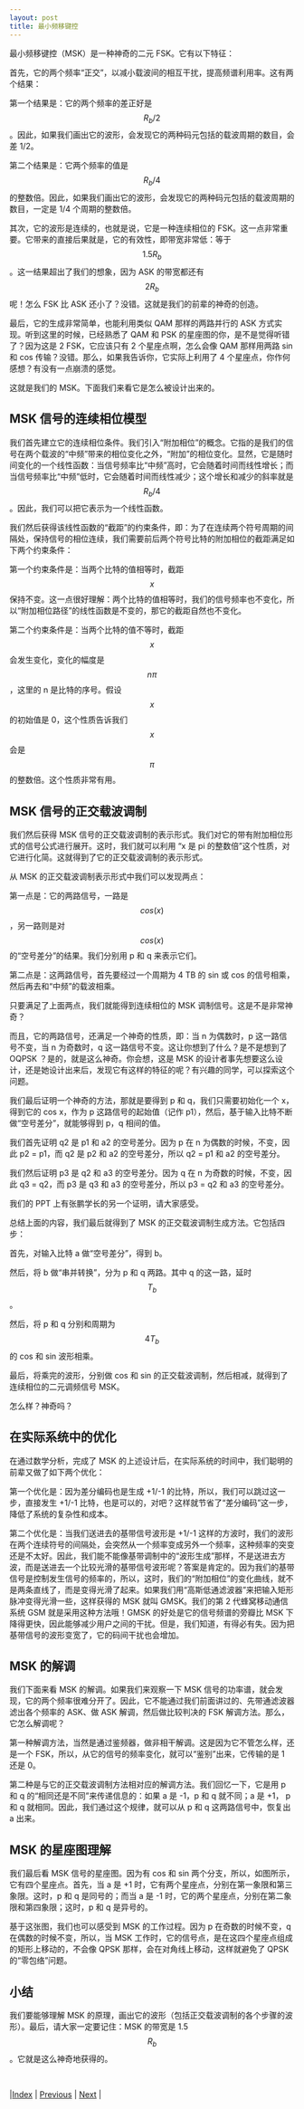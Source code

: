 ```yaml
---
layout: post
title: 最小频移键控
---
```


最小频移键控（MSK）是一种神奇的二元 FSK。它有以下特征：

首先，它的两个频率“正交”，以减小载波间的相互干扰，提高频谱利用率。这有两个结果：

第一个结果是：它的两个频率的差正好是 $$R_b/2$$。因此，如果我们画出它的波形，会发现它的两种码元包括的载波周期的数目，会差 1/2。

第二个结果是：它两个频率的值是 $$R_b/4$$ 的整数倍。因此，如果我们画出它的波形，会发现它的两种码元包括的载波周期的数目，一定是 1/4 个周期的整数倍。

其次，它的波形是连续的，也就是说，它是一种连续相位的 FSK。这一点非常重要。它带来的直接后果就是，它的有效性，即带宽非常低：等于 $$1.5 R_b$$。这一结果超出了我们的想象，因为 ASK 的带宽都还有 $$2 R_b$$ 呢！怎么 FSK 比 ASK 还小了？没错。这就是我们的前辈的神奇的创造。

最后，它的生成非常简单，也能利用类似 QAM 那样的两路并行的 ASK 方式实现。听到这里的时候，已经熟悉了 QAM 和 PSK 的星座图的你，是不是觉得听错了？因为这是 2 FSK，它应该只有 2 个星座点啊，怎么会像 QAM 那样用两路 sin 和 cos 传输？没错。那么，如果我告诉你，它实际上利用了 4 个星座点，你作何感想？有没有一点崩溃的感觉。

这就是我们的 MSK。下面我们来看它是怎么被设计出来的。

## MSK 信号的连续相位模型

我们首先建立它的连续相位条件。我们引入“附加相位”的概念。它指的是我们的信号在两个载波的“中频”带来的相位变化之外，“附加”的相位变化。显然，它是随时间变化的一个线性函数：当信号频率比“中频”高时，它会随着时间而线性增长；而当信号频率比“中频”低时，它会随着时间而线性减少；这个增长和减少的斜率就是 $$R_b/4$$。因此，我们可以把它表示为一个线性函数。

我们然后获得该线性函数的“截距”的约束条件，即：为了在连续两个符号周期的间隔处，保持信号的相位连续，我们需要前后两个符号比特的附加相位的截距满足如下两个约束条件：

第一个约束条件是：当两个比特的值相等时，截距 $$x$$ 保持不变。这一点很好理解：两个比特的值相等时，我们的信号频率也不变化，所以“附加相位路径”的线性函数是不变的，那它的截距自然也不变化。

第二个约束条件是：当两个比特的值不等时，截距 $$x$$ 会发生变化，变化的幅度是 $$n \pi$$，这里的 n 是比特的序号。假设 $$x$$ 的初始值是 0，这个性质告诉我们 $$x$$ 会是 $$\pi$$ 的整数倍。这个性质非常有用。

## MSK 信号的正交载波调制

我们然后获得 MSK 信号的正交载波调制的表示形式。我们对它的带有附加相位形式的信号公式进行展开。这时，我们就可以利用 “x 是 pi 的整数倍”这个性质，对它进行化简。这就得到了它的正交载波调制的表示形式。

从 MSK 的正交载波调制表示形式中我们可以发现两点：

第一点是：它的两路信号，一路是 $$cos(x)$$，另一路则是对 $$ cos(x)$$ 的“空号差分”的结果。我们分别用 p 和 q 来表示它们。

第二点是：这两路信号，首先要经过一个周期为 4 TB 的 sin 或 cos 的信号相乘，然后再去和“中频”的载波相乘。

只要满足了上面两点，我们就能得到连续相位的 MSK 调制信号。这是不是非常神奇？

而且，它的两路信号，还满足一个神奇的性质，即：当 n 为偶数时，p 这一路信号不变，当 n 为奇数时，q 这一路信号不变。这让你想到了什么？是不是想到了 OQPSK ？是的，就是这么神奇。你会想，这是 MSK 的设计者事先想要这么设计，还是她设计出来后，发现它有这样的特征的呢？有兴趣的同学，可以探索这个问题。

我们最后证明一个神奇的方法，那就是要得到 p 和 q，我们只需要初始化一个 x，得到它的 cos x，作为 p 这路信号的起始值（记作 p1），然后，基于输入比特不断做“空号差分”，就能够得到 p，q 相间的值。

我们首先证明 q2 是 p1 和 a2 的空号差分。因为 p 在 n 为偶数的时候，不变，因此 p2 = p1，而 q2 是 p2 和 a2 的空号差分，所以 q2 = p1 和 a2 的空号差分。

我们然后证明 p3 是 q2 和 a3 的空号差分。因为 q 在 n 为奇数的时候，不变，因此 q3 = q2，而 p3 是 q3 和 a3 的空号差分，所以 p3 = q2 和 a3 的空号差分。

我们的 PPT 上有张鹏学长的另一个证明，请大家感受。

总结上面的内容，我们最后就得到了 MSK 的正交载波调制生成方法。它包括四步：

首先，对输入比特 a 做“空号差分”，得到 b。

然后，将 b 做“串并转换”，分为 p 和 q 两路。其中 q 的这一路，延时 $$T_b$$。

然后，将 p 和 q 分别和周期为 $$4 T_b$$ 的 cos 和 sin 波形相乘。

最后，将乘完的波形，分别做 cos 和 sin 的正交载波调制，然后相减，就得到了连续相位的二元调频信号 MSK。

怎么样？神奇吗？

## 在实际系统中的优化

在通过数学分析，完成了 MSK 的上述设计后，在实际系统的时间中，我们聪明的前辈又做了如下两个优化：

第一个优化是：因为差分编码也是生成 +1/-1 的比特，所以，我们可以跳过这一步，直接发生 +1/-1 比特，也是可以的，对吧？这样就节省了“差分编码”这一步，降低了系统的复杂性和成本。

第二个优化是：当我们送进去的基带信号波形是 +1/-1 这样的方波时，我们的波形在两个连续符号的间隔处，会突然从一个频率变成另外一个频率，这种频率的突变还是不太好。因此，我们能不能像基带调制中的“波形生成”那样，不是送进去方波，而是送进去一个比较光滑的基带信号波形呢？答案是肯定的。因为我们的基带信号是控制发生信号的频率的，所以，这时，我们的“附加相位”的变化曲线，就不是两条直线了，而是变得光滑了起来。如果我们用“高斯低通滤波器”来把输入矩形脉冲变得光滑一些，这样获得的 MSK 就叫 GMSK。我们的第 2 代蜂窝移动通信系统 GSM 就是采用这种方法哦！GMSK 的好处是它的信号频谱的旁瓣比 MSK 下降得更快，因此能够减少用户之间的干扰。但是，我们知道，有得必有失。因为把基带信号的波形变宽了，它的码间干扰也会增加。

## MSK 的解调

我们下面来看 MSK 的解调。如果我们来观察一下 MSK 信号的功率谱，就会发现，它的两个频率很难分开了。因此，它不能通过我们前面讲过的、先带通滤波器滤出各个频率的 ASK、做 ASK 解调，然后做比较判决的 FSK 解调方法。那么，它怎么解调呢？

第一种解调方法，当然是通过鉴频器，做非相干解调。这是因为它不管怎么样，还是一个 FSK，所以，从它的信号的频率变化，就可以“鉴别”出来，它传输的是 1 还是 0。

第二种是与它的正交载波调制方法相对应的解调方法。我们回忆一下，它是用 p 和 q 的“相同还是不同”来传递信息的：如果 a 是 -1，p 和 q 就不同；a 是 +1， p 和 q 就相同。因此，我们通过这个规律，就可以从 p 和 q 这两路信号中，恢复出 a 出来。

## MSK 的星座图理解

我们最后看 MSK 信号的星座图。因为有 cos 和 sin 两个分支，所以，如图所示，它有四个星座点。首先，当 a 是 +1 时，它有两个星座点，分别在第一象限和第三象限。这时，p 和 q 是同号的；而当 a 是 -1 时，它的两个星座点，分别在第二象限和第四象限；这时，p 和 q 是异号的。

基于这张图，我们也可以感受到 MSK 的工作过程。因为 p 在奇数的时候不变，q 在偶数的时候不变，所以，当 MSK 工作时，它的信号点，是在这四个星座点组成的矩形上移动的，不会像 QPSK 那样，会在对角线上移动，这样就避免了 QPSK 的“零包络”问题。

## 小结

我们要能够理解 MSK 的原理，画出它的波形（包括正交载波调制的各个步骤的波形）。最后，请大家一定要记住：MSK 的带宽是 1.5 $$R_b$$。它就是这么神奇地获得的。

<br/>

|[Index](./) | [Previous](5-6-quiz) | [Next](5-8-quiz) |
